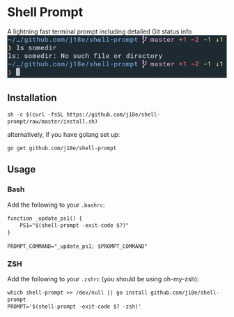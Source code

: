 # Shell Prompt
A lightning fast terminal prompt including detailed Git status info
![](example.png)

## Installation
```
sh -c $(curl -fsSL https://github.com/j18e/shell-prompt/raw/master/install.sh)
```
alternatively, if you have golang set up:
```
go get github.com/j18e/shell-prompt
```

## Usage
### Bash
Add the following to your `.bashrc`:
```
function _update_ps1() {
    PS1="$(shell-prompt -exit-code $?)"
}

PROMPT_COMMAND="_update_ps1; $PROMPT_COMMAND"
```

### ZSH
Add the following to your `.zshrc` (you should be using oh-my-zsh):
```
which shell-prompt >> /dev/null || go install github.com/j18e/shell-prompt
PROMPT='$(shell-prompt -exit-code $? -zsh)'
```
